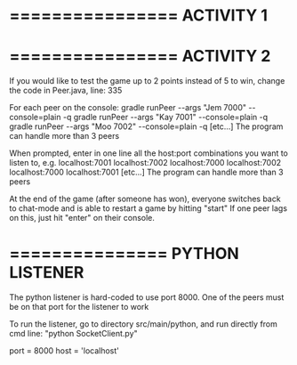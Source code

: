 
================
ACTIVITY 1
================




================
ACTIVITY 2
================

If you would like to test the game up to 2 points instead of 5 to win, change the code in Peer.java, line: 335

For each peer on the console: 
gradle runPeer --args "Jem 7000" --console=plain -q
gradle runPeer --args "Kay 7001" --console=plain -q
gradle runPeer --args "Moo 7002" --console=plain -q
[etc...]
The program can handle more than 3 peers


When prompted, enter in one line all the host:port combinations you want to listen to, e.g.
localhost:7001 localhost:7002
localhost:7000 localhost:7002
localhost:7000 localhost:7001
[etc...]
The program can handle more than 3 peers


At the end of the game (after someone has won), everyone switches back to chat-mode and is able to restart a game by hitting "start"
If one peer lags on this, just hit "enter" on their console.

===============
PYTHON LISTENER
===============
The python listener is hard-coded to use port 8000. One of the peers must be on that port for the listener to work

To run the listener, go to directory src/main/python, and run directly from cmd line: "python SocketClient.py"

port = 8000
host = 'localhost'